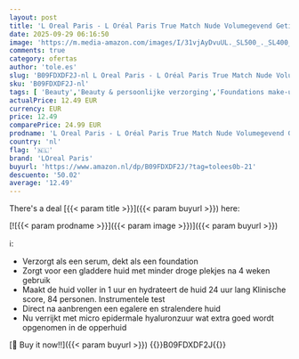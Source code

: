 ```yaml
---
layout: post
title: 'L Oreal Paris - L Oréal Paris True Match Nude Volumegevend Getint Serum Foundation met hyaluronzuur - 2-3 Light - 30ml - Vegan - GESCHIKT VOOR alle huidtypes - met plump effect'
date: 2025-09-29 06:16:50
image: 'https://m.media-amazon.com/images/I/31vjAyDvuUL._SL500_._SL400_.jpg'
comments: true
category: ofertas
author: 'tole.es'
slug: 'B09FDXDF2J-nl L Oreal Paris - L Oréal Paris True Match Nude Volumegevend...'
sku: 'B09FDXDF2J-nl'
tags: [ 'Beauty','Beauty & persoonlijke verzorging','Foundations make-up','Gezichtsmake-up','Make-up','loreal paris','🇳🇱', ]
actualPrice: 12.49 EUR
currency: EUR
price: 12.49
comparePrice: 24.99 EUR
prodname: 'L Oreal Paris - L Oréal Paris True Match Nude Volumegevend Getint Serum Foundation met hyaluronzuur - 2-3 Light - 30ml - Vegan - GESCHIKT VOOR alle huidtypes - met plump effect'
country: 'nl'
flag: '🇳🇱'
brand: 'LOreal Paris'
buyurl: 'https://www.amazon.nl/dp/B09FDXDF2J/?tag=tolees0b-21'
descuento: '50.02'
average: '12.49'
---
```


There's a deal [{{< param title >}}]({{< param buyurl >}})  here:

[![{{< param prodname >}}]({{< param image >}})]({{< param buyurl >}})

ℹ️:

- Verzorgt als een serum, dekt als een foundation
- Zorgt voor een gladdere huid met minder droge plekjes na 4 weken gebruik
- Maakt de huid voller in 1 uur en hydrateert de huid 24 uur lang Klinische score, 84 personen. Instrumentele test
- Direct na aanbrengen een egalere en stralendere huid
- Nu verrijkt met micro epidermale hyaluronzuur wat extra goed wordt opgenomen in de opperhuid

[🛒 Buy it now!!]({{< param buyurl >}})
{{<world>}}B09FDXDF2J{{</world>}}
